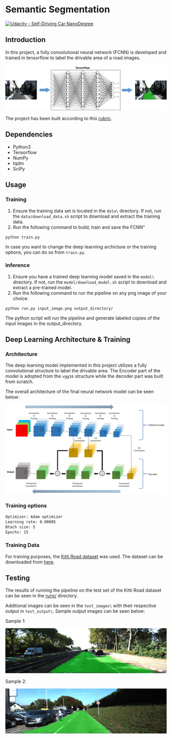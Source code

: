 # Semantic Segmentation
[![Udacity - Self-Driving Car NanoDegree](https://s3.amazonaws.com/udacity-sdc/github/shield-carnd.svg)](http://www.udacity.com/drive)

[image1]: ./Overview.jpg "Overview"
[image2]: ./NN_architecture.jpg "NN architecture"
[image3]: ./test_output/test_1.png "output image 1"
[image4]: ./test_output/test_4.png "output image 5"

## Introduction
In this project, a fully convolutional neural network (FCNN) is developed and trained in tensorflow to label the drivable area of a road images.

![alt_text][image1]

The project has been built according to this [rubric](https://review.udacity.com/#!/rubrics/989/view).

## Dependencies

* Python3 
* Tensorflow
* NumPy
* tqdm
* SciPy

## Usage 

### Training

1) Ensure the training data set is located in the `data\` directory. If not, run the `data/download_data.sh` script to download and extract the training data.
2) Run the following command to build, train and save the FCNN"
```
python train.py
```
In case you want to change the deep learniing archicture or the training options, you can do so from `train.py`.

### Inference

1) Ensure you have a trained deep learning model saved in the `model\` directory. If not, run the `model/download_model.sh` script to download and extract a pre-trained model.
2) Run the following command to run the pipeline on any png image of your choice:
```
python run.py input_image.png output_directory/
```
The python script will run the pipeline and generate labeled copies of the input images in the output_directory.

## Deep Learning Architecture & Training

### Architecture
The deep learning model implemented in this project utilizes a fully convolutional structure to label the drivable area. The Encoder part of the model is adopted from the `vgg16` structure while the decoder part was built from scratch.

The overall architecture of the final neural network model can be seen below:

![alt_text][image2]

### Training options
```
Optimizer: Adam optimizer
Learning rate: 0.00005
Btach size: 5
Epochs: 15
```

### Training Data
For training purposes, the [Kitti Road dataset](http://www.cvlibs.net/datasets/kitti/eval_road.php) was used. The dataset can be downloaded from [here](http://www.cvlibs.net/download.php?file=data_road.zip).

## Testing

The results of running the pipeline on the test set of the Kitti Road dataset can be seen in the [runs/](runs/) directory.

Additional images can be seen in the `test_images\` with their respective output in `test_output\`. Sample output images can be seen below:

Sample 1:

![alt_text][image3]

Sample 2:

![alt_text][image4]